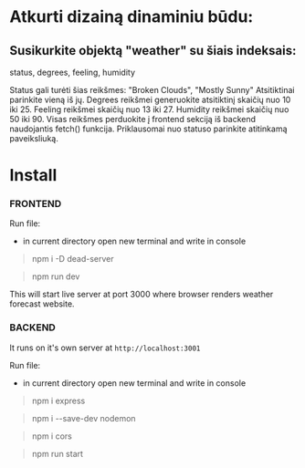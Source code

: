# Atkurti dizainą dinaminiu būdu:

## Susikurkite objektą "weather" su šiais indeksais:

status,
degrees,
feeling,
humidity
 
Status gali turėti šias reikšmes:
"Broken Clouds", "Mostly Sunny"
Atsitiktinai parinkite vieną iš jų.
Degrees reikšmei generuokite atsitiktinį skaičių nuo 10 iki 25.
Feeling reikšmei skaičių nuo 13 iki 27.
Humidity reikšmei skaičių nuo 50 iki 90.
Visas reikšmes perduokite į frontend sekciją iš backend naudojantis fetch() funkcija.
Priklausomai nuo statuso parinkite atitinkamą paveiksliuką.
 
 # Install

 ### FRONTEND

Run file:

- in current directory open new terminal and write in console
 
 > npm i -D dead-server

 > npm run dev

This will start live server at port 3000 where browser renders weather forecast website.


 ### BACKEND

It runs on it's own server at `http://localhost:3001`

 Run file:

- in current directory open new terminal and write in console

 > npm i express

 > npm i --save-dev nodemon

 > npm i cors

 > npm run start
